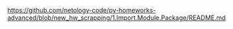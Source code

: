 https://github.com/netology-code/py-homeworks-advanced/blob/new_hw_scrapping/1.Import.Module.Package/README.md
